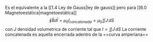 Es el equivalente a la [[1.4 Ley de Gauss|ley de gauss]] pero para [[6.0 Magnetoestática|magnetoestática]]
$$\oint \bar{B} d\bar{l} = \mu_{0} I_{concatenada}=\mu_{0} \iint J\,dS$$
con $J$ densidad volumetrica de corriente tal que $I = \iint J\,dS$
La corriente concatenada es aquella encerrada adentro de la ==curva amperiana==
